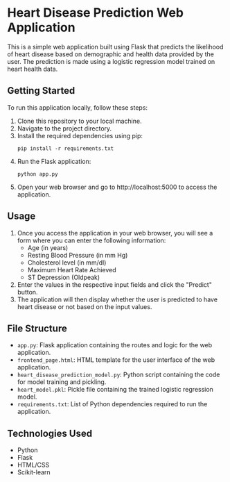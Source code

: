 # Heart Disease Prediction Web Application

This is a simple web application built using Flask that predicts the likelihood of heart disease based on demographic and health data provided by the user. 
The prediction is made using a logistic regression model trained on heart health data.

## Getting Started

To run this application locally, follow these steps:

1. Clone this repository to your local machine.
2. Navigate to the project directory.
3. Install the required dependencies using pip:
    ```
    pip install -r requirements.txt
    ```
4. Run the Flask application:
    ```
    python app.py
    ```
5. Open your web browser and go to http://localhost:5000 to access the application.

## Usage

1. Once you access the application in your web browser, you will see a form where you can enter the following information:
   - Age (in years)
   - Resting Blood Pressure (in mm Hg)
   - Cholesterol level (in mm/dl)
   - Maximum Heart Rate Achieved
   - ST Depression (Oldpeak)
2. Enter the values in the respective input fields and click the "Predict" button.
3. The application will then display whether the user is predicted to have heart disease or not based on the input values.

## File Structure

- `app.py`: Flask application containing the routes and logic for the web application.
- `frontend_page.html`: HTML template for the user interface of the web application.
- `heart_disease_prediction_model.py`: Python script containing the code for model training and pickling.
- `heart_model.pkl`: Pickle file containing the trained logistic regression model.
- `requirements.txt`: List of Python dependencies required to run the application.

## Technologies Used

- Python
- Flask
- HTML/CSS
- Scikit-learn
